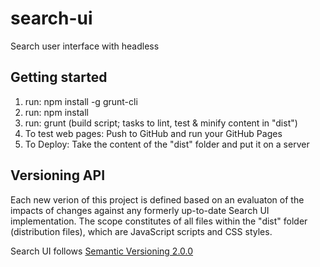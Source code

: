 # search-ui
Search user interface with headless

## Getting started

1. run: npm install -g grunt-cli
2. run: npm install
3. run: grunt (build script; tasks to lint, test & minify content in "dist")
4. To test web pages: Push to GitHub and run your GitHub Pages
5. To Deploy: Take the content of the "dist" folder and put it on a server

## Versioning API

Each new verion of this project is defined based on an evaluaton of the impacts of changes against any formerly up-to-date Search UI implementation. The scope constitutes of all files within the "dist" folder (distribution files), which are JavaScript scripts and CSS styles.

Search UI follows [Semantic Versioning 2.0.0](https://semver.org/)